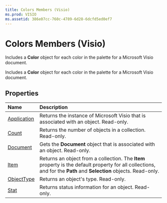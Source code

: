 ```yaml
---
title: Colors Members (Visio)
ms.prod: VISIO
ms.assetid: 386e07cc-760c-4789-6d28-6dcfd5ed0ef7
---
```



# Colors Members (Visio)
Includes a  **Color** object for each color in the palette for a Microsoft Visio document.

Includes a  **Color** object for each color in the palette for a Microsoft Visio document.


## Properties



|**Name**|**Description**|
|:-----|:-----|
|[Application](colors-application-property-visio.md)|Returns the instance of Microsoft Visio that is associated with an object. Read-only.|
|[Count](colors-count-property-visio.md)|Returns the number of objects in a collection. Read-only.|
|[Document](colors-document-property-visio.md)|Gets the  **Document** object that is associated with an object. Read-only.|
|[Item](colors-item-property-visio.md)|Returns an object from a collection. The  **Item** property is the default property for all collections, and for the **Path** and **Selection** objects. Read-only.|
|[ObjectType](colors-objecttype-property-visio.md)|Returns an object's type. Read-only.|
|[Stat](colors-stat-property-visio.md)|Returns status information for an object. Read-only.|

